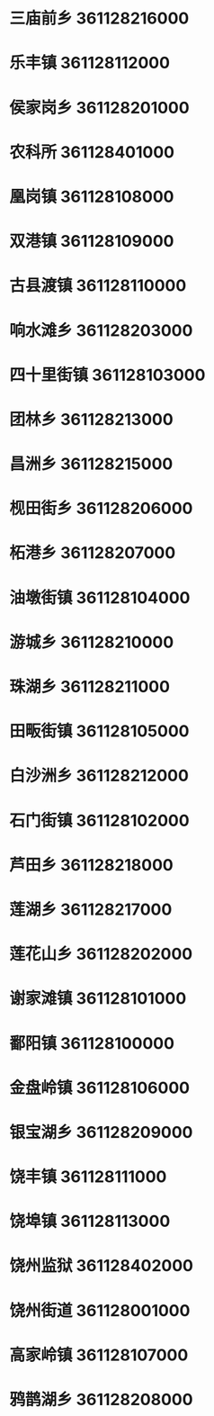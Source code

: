 # 三庙前乡 361128216000
# 乐丰镇 361128112000
# 侯家岗乡 361128201000
# 农科所 361128401000
# 凰岗镇 361128108000
# 双港镇 361128109000
# 古县渡镇 361128110000
# 响水滩乡 361128203000
# 四十里街镇 361128103000
# 团林乡 361128213000
# 昌洲乡 361128215000
# 枧田街乡 361128206000
# 柘港乡 361128207000
# 油墩街镇 361128104000
# 游城乡 361128210000
# 珠湖乡 361128211000
# 田畈街镇 361128105000
# 白沙洲乡 361128212000
# 石门街镇 361128102000
# 芦田乡 361128218000
# 莲湖乡 361128217000
# 莲花山乡 361128202000
# 谢家滩镇 361128101000
# 鄱阳镇 361128100000
# 金盘岭镇 361128106000
# 银宝湖乡 361128209000
# 饶丰镇 361128111000
# 饶埠镇 361128113000
# 饶州监狱 361128402000
# 饶州街道 361128001000
# 高家岭镇 361128107000
# 鸦鹊湖乡 361128208000
